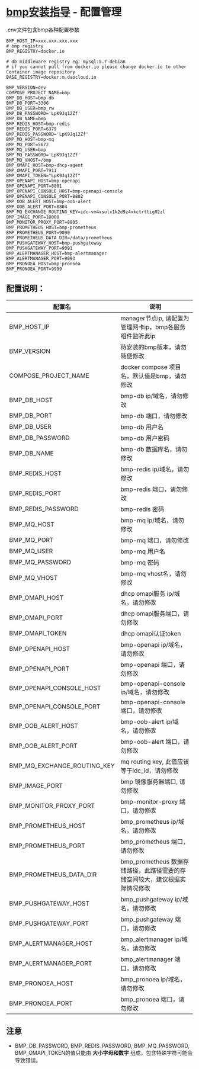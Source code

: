 #  [bmp安装指导](main.md) - 配置管理
.env文件包含bmp各种配置参数
~~~
BMP_HOST_IP=xxx.xxx.xxx.xxx
# bmp registry
BMP_REGISTRY=docker.io

# db middleware registry eg: mysql:5.7-debian
# if you cannot pull from docker.io please change docker.io to other Container image repository
BASE_REGISTRY=docker.m.daocloud.io

BMP_VERSION=dev
COMPOSE_PROJECT_NAME=bmp
BMP_DB_HOST=bmp-db
BMP_DB_PORT=3306
BMP_DB_USER=bmp_rw
BMP_DB_PASSWORD='LpK9Jq12Zf'
BMP_DB_NAME=bmp
BMP_REDIS_HOST=bmp-redis
BMP_REDIS_PORT=6379
BMP_REDIS_PASSWORD='LpK9Jq12Zf'
BMP_MQ_HOST=bmp-mq
BMP_MQ_PORT=5672
BMP_MQ_USER=bmp
BMP_MQ_PASSWORD='LpK9Jq12Zf'
BMP_MQ_VHOST=/bmp
BMP_OMAPI_HOST=bmp-dhcp-agent
BMP_OMAPI_PORT=7911
BMP_OMAPI_TOKEN="LpK9Jq12Zf"
BMP_OPENAPI_HOST=bmp-openapi
BMP_OPENAPI_PORT=8801
BMP_OPENAPI_CONSOLE_HOST=bmp-openapi-console
BMP_OPENAPI_CONSOLE_PORT=8802
BMP_OOB_ALERT_HOST=bmp-oob-alert
BMP_OOB_ALERT_PORT=8804
BMP_MQ_EXCHANGE_ROUTING_KEY=idc-vm4xsulx1k2d9z4xkctrttig02zl
BMP_IMAGE_PORT=10000
BMP_MONITOR_PROXY_PORT=8805
BMP_PROMETHEUS_HOST=bmp-prometheus
BMP_PROMETHEUS_PORT=9090
BMP_PROMETHEUS_DATA_DIR=/data/prometheus
BMP_PUSHGATEWAY_HOST=bmp-pushgateway
BMP_PUSHGATEWAY_PORT=9091
BMP_ALERTMANAGER_HOST=bmp-alertmanager
BMP_ALERTMANAGER_PORT=9093
BMP_PRONOEA_HOST=bmp-pronoea
BMP_PRONOEA_PORT=9999
~~~

## 配置说明：

| 配置名                         | 说明                                            |
|-----------------------------|-----------------------------------------------|
| BMP_HOST_IP                 | manager节点ip, 请配置为管理网卡ip，bmp各服务组件监听此ip         |
| BMP_VERSION                 | 待安装的bmp版本，请勿随便修改                              |
| COMPOSE_PROJECT_NAME        | docker compose 项目名，默认值是bmp，请勿修改               |
| BMP_DB_HOST                 | bmp-db ip/域名，请勿修改                             |
| BMP_DB_PORT                 | bmp-db 端口，请勿修改                                |
| BMP_DB_USER                 | bmp-db 用户名                                    |
| BMP_DB_PASSWORD             | bmp-db 用户密码                                   |
| BMP_DB_NAME                 | bmp-db 数据库名，请勿修改                              |
| BMP_REDIS_HOST              | bmp-redis ip/域名，请勿修改                          |
| BMP_REDIS_PORT              | bmp-redis 端口，请勿修改                             |
| BMP_REDIS_PASSWORD          | bmp-redis 密码                                  |
| BMP_MQ_HOST                 | bmp-mq ip/域名，请勿修改                             |
| BMP_MQ_PORT                 | bmp-mq 端口，请勿修改                                |
| BMP_MQ_USER                 | bmp-mq 用户名                                    |
| BMP_MQ_PASSWORD             | bmp-mq 密码                                     |
| BMP_MQ_VHOST                | bmp-mq vhost名，请勿修改                            |
| BMP_OMAPI_HOST              | dhcp omapi服务 ip/域名，请勿修改                       |
| BMP_OMAPI_PORT              | dhcp omapi服务端口，请勿修改                           |
| BMP_OMAPI_TOKEN             | dhcp omapi认证token                             |
| BMP_OPENAPI_HOST            | bmp-openapi ip/域名，请勿修改                        |
| BMP_OPENAPI_PORT            | bmp-openapi 端口，请勿修改                           |
| BMP_OPENAPI_CONSOLE_HOST    | bmp-openapi-console ip/域名，请勿修改                |
| BMP_OPENAPI_CONSOLE_PORT    | bmp-openapi-console 端口，请勿修改                   |
| BMP_OOB_ALERT_HOST          | bmp-oob-alert ip/域名，请勿修改                      |
| BMP_OOB_ALERT_PORT          | bmp-oob-alert 端口，请勿修改                         |
| BMP_MQ_EXCHANGE_ROUTING_KEY | mq routing key, 此值应该等于idc_id，请勿修改             |
| BMP_IMAGE_PORT              | bmp 镜像服务器端口, 请勿修改                             |
| BMP_MONITOR_PROXY_PORT      | bmp-monitor-proxy 端口，请勿修改                     |
| BMP_PROMETHEUS_HOST         | bmp_prometheus ip/域名，请勿修改                     |
| BMP_PROMETHEUS_PORT         | bmp_prometheus 端口，请勿修改                        |
| BMP_PROMETHEUS_DATA_DIR     | bmp_prometheus 数据存储路径，此路径需要的存储空间较大，建议根据实际情况修改 |
| BMP_PUSHGATEWAY_HOST        | bmp_pushgateway ip/域名，请勿修改                    |
| BMP_PUSHGATEWAY_PORT        | bmp_pushgateway 端口，请勿修改                       |
| BMP_ALERTMANAGER_HOST       | bmp_alertmanager ip/域名，请勿修改                   |
| BMP_ALERTMANAGER_PORT       | bmp_alertmanager 端口，请勿修改                      |
| BMP_PRONOEA_HOST            | bmp_pronoea ip/域名，请勿修改                        |
| BMP_PRONOEA_PORT            | bmp_pronoea 端口，请勿修改                           |

## 注意
* BMP_DB_PASSWORD, BMP_REDIS_PASSWORD, BMP_MQ_PASSWORD, BMP_OMAPI_TOKEN的值只能由 **大小字母和数字** 组成，包含特殊字符可能会导致错误。



